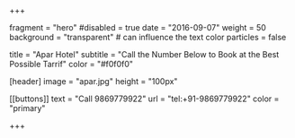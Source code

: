 +++

fragment = "hero"
#disabled = true
date = "2016-09-07"
weight = 50
background = "transparent" # can influence the text color
particles = false

title = "Apar Hotel"
subtitle = "Call the Number Below to Book at the Best Possible Tarrif"
color = "#f0f0f0"

[header]
  image = "apar.jpg"
  height = "100px"

[[buttons]]
  text = "Call 9869779922"
  url = "tel:+91-9869779922"
  color = "primary"


+++
